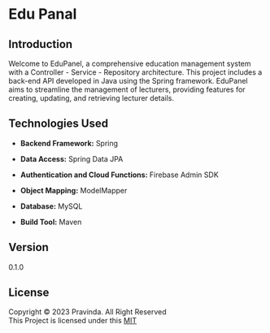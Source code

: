 # Edu Panal
## Introduction

Welcome to EduPanel, a comprehensive education management system with a Controller - Service - Repository architecture. This project includes a back-end API developed in Java using the Spring framework. EduPanel aims to streamline the management of lecturers, providing features for creating, updating, and retrieving lecturer details.

## Technologies Used

- **Backend Framework:** Spring 

- **Data Access:** Spring Data JPA

- **Authentication and Cloud Functions:** Firebase Admin SDK

- **Object Mapping:** ModelMapper

- **Database:** MySQL

- **Build Tool:** Maven


## Version
0.1.0

## License
Copyright &copy; 2023 Pravinda. All Right Reserved <br>
This Project is licensed under this [MIT](License.txt)
